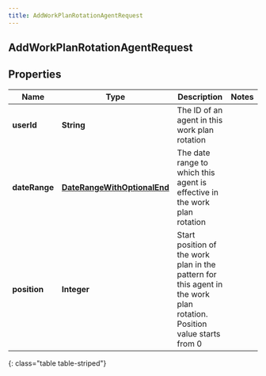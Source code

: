 ```yaml
---
title: AddWorkPlanRotationAgentRequest
---
```


## AddWorkPlanRotationAgentRequest

## Properties

| Name          | Type                                                                             | Description                                                                                                           | Notes |
| ------------- | -------------------------------------------------------------------------------- | --------------------------------------------------------------------------------------------------------------------- | ----- |
| **userId**    | <!----><!---->**String**<!---->                                                  | The ID of an agent in this work plan rotation                                                                         |       |
| **dateRange** | <!----><!---->[**DateRangeWithOptionalEnd**](DateRangeWithOptionalEnd.md)<!----> | The date range to which this agent is effective in the work plan rotation                                             |       |
| **position**  | <!----><!---->**Integer**<!---->                                                 | Start position of the work plan in the pattern for this agent in the work plan rotation. Position value starts from 0 |       |

{: class="table table-striped"}
